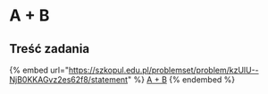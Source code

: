 # A + B

## Treść zadania

{% embed url="https://szkopul.edu.pl/problemset/problem/kzUlU--NjB0KKAGvz2es62f8/statement" %}
[A + B](https://szkopul.edu.pl/problemset/problem/kzUlU--NjB0KKAGvz2es62f8/site/?key=statement)
{% endembed %}